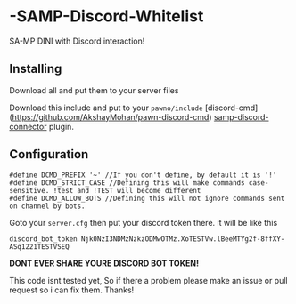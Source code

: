 # -SAMP-Discord-Whitelist
SA-MP DINI with Discord interaction!

## Installing
Download all and put them to your server files

Download this include and put to your `pawno/include`
[discord-cmd] (https://github.com/AkshayMohan/pawn-discord-cmd) 
[samp-discord-connector](https://github.com/maddinat0r/samp-discord-connector) plugin.

## Configuration

```pawn
#define DCMD_PREFIX '~' //If you don't define, by default it is '!'
#define DCMD_STRICT_CASE //Defining this will make commands case-sensitive. !test and !TEST will become different
#define DCMD_ALLOW_BOTS //Defining this will not ignore commands sent on channel by bots.
```

Goto your `server.cfg` then put your discord token there. it will be like this
```
discord_bot_token Njk0NzI3NDMzNzkzODMwOTMz.XoTESTVw.lBeeMTYg2f-8ffXY-ASq1221TESTVSEQ
```

**DONT EVER SHARE YOURE DISCORD BOT TOKEN!**

This code isnt tested yet, So if there a problem please make an issue or pull request so i can fix them. Thanks!

